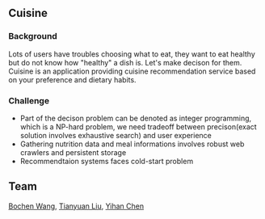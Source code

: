 Cuisine
--------
### Background
Lots of users have troubles choosing what to eat, they want to eat healthy but do not know how "healthy" a dish is. Let's make decison for them. Cuisine is an application providing cuisine recommendation service based on your preference and dietary habits.

### Challenge
* Part of the decison problem can be denoted as integer programming, which is a NP-hard problem, we need tradeoff between precison(exact solution involves exhaustive search) and user experience
* Gathering nutrition data and meal informations involves robust web crawlers and persistent storage
* Recommendtaion systems faces cold-start problem

## Team
[Bochen Wang](../people/bochen-wang.md), [Tianyuan Liu](../people/tianyuan-liu.md), [Yihan Chen](../people/yihan-chen.md)
